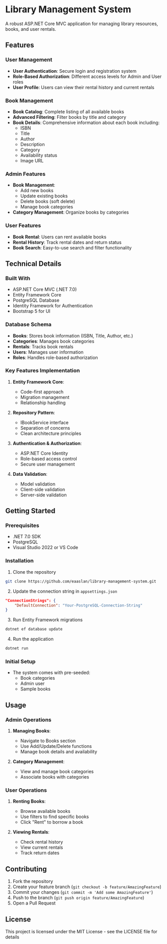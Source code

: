 # Library Management System

A robust ASP.NET Core MVC application for managing library resources, books, and user rentals.

## Features

### User Management
- **User Authentication**: Secure login and registration system
- **Role-Based Authorization**: Different access levels for Admin and User roles
- **User Profile**: Users can view their rental history and current rentals

### Book Management
- **Book Catalog**: Complete listing of all available books
- **Advanced Filtering**: Filter books by title and category
- **Book Details**: Comprehensive information about each book including:
  - ISBN
  - Title
  - Author
  - Description
  - Category
  - Availability status
  - Image URL

### Admin Features
- **Book Management**:
  - Add new books
  - Update existing books
  - Delete books (soft delete)
  - Manage book categories
- **Category Management**: Organize books by categories

### User Features
- **Book Rental**: Users can rent available books
- **Rental History**: Track rental dates and return status
- **Book Search**: Easy-to-use search and filter functionality

## Technical Details

### Built With
- ASP.NET Core MVC (.NET 7.0)
- Entity Framework Core
- PostgreSQL Database
- Identity Framework for Authentication
- Bootstrap 5 for UI

### Database Schema
- **Books**: Stores book information (ISBN, Title, Author, etc.)
- **Categories**: Manages book categories
- **Rentals**: Tracks book rentals
- **Users**: Manages user information
- **Roles**: Handles role-based authorization

### Key Features Implementation
1. **Entity Framework Core**:
   - Code-first approach
   - Migration management
   - Relationship handling

2. **Repository Pattern**:
   - IBookService interface
   - Separation of concerns
   - Clean architecture principles

3. **Authentication & Authorization**:
   - ASP.NET Core Identity
   - Role-based access control
   - Secure user management

4. **Data Validation**:
   - Model validation
   - Client-side validation
   - Server-side validation

## Getting Started

### Prerequisites
- .NET 7.0 SDK
- PostgreSQL
- Visual Studio 2022 or VS Code

### Installation
1. Clone the repository
```bash
git clone https://github.com/eaaslan/library-management-system.git
```

2. Update the connection string in `appsettings.json`
```json
"ConnectionStrings": {
    "DefaultConnection": "Your-PostgreSQL-Connection-String"
}
```

3. Run Entity Framework migrations
```bash
dotnet ef database update
```

4. Run the application
```bash
dotnet run
```

### Initial Setup
- The system comes with pre-seeded:
  - Book categories
  - Admin user
  - Sample books

## Usage

### Admin Operations
1. **Managing Books**:
   - Navigate to Books section
   - Use Add/Update/Delete functions
   - Manage book details and availability

2. **Category Management**:
   - View and manage book categories
   - Associate books with categories

### User Operations
1. **Renting Books**:
   - Browse available books
   - Use filters to find specific books
   - Click "Rent" to borrow a book

2. **Viewing Rentals**:
   - Check rental history
   - View current rentals
   - Track return dates

## Contributing
1. Fork the repository
2. Create your feature branch (`git checkout -b feature/AmazingFeature`)
3. Commit your changes (`git commit -m 'Add some AmazingFeature'`)
4. Push to the branch (`git push origin feature/AmazingFeature`)
5. Open a Pull Request

## License
This project is licensed under the MIT License - see the LICENSE file for details
